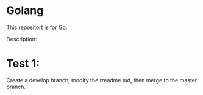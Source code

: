# Golang
This repositort is for Go.

Description:

# Test 1:

Create a develop branch, modify the rreadme.md, then merge to the master branch.

